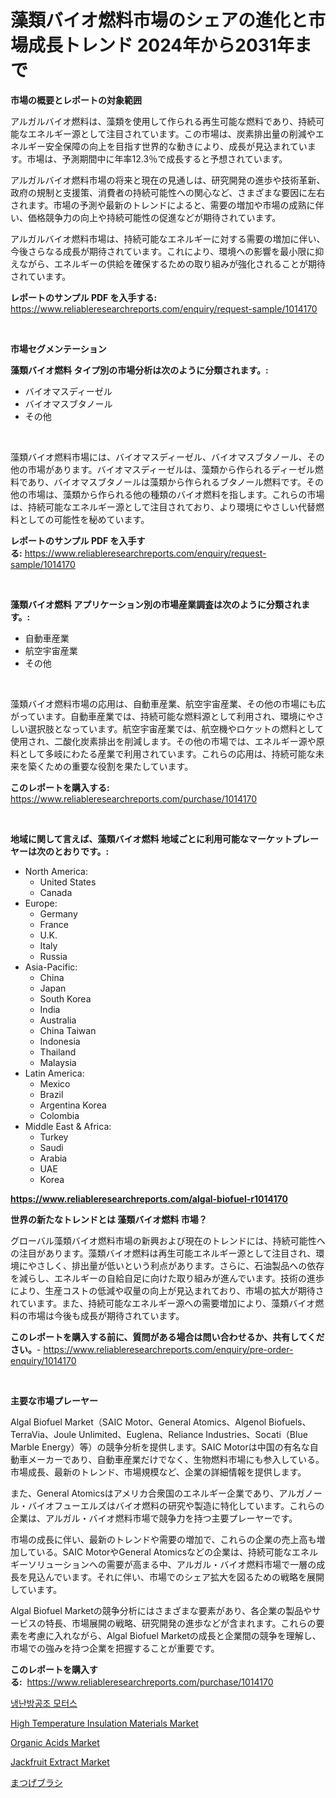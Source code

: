 <p><h1>藻類バイオ燃料市場のシェアの進化と市場成長トレンド 2024年から2031年まで</h1></p><p><strong>市場の概要とレポートの対象範囲</strong></p>
<p><p>アルガルバイオ燃料は、藻類を使用して作られる再生可能な燃料であり、持続可能なエネルギー源として注目されています。この市場は、炭素排出量の削減やエネルギー安全保障の向上を目指す世界的な動きにより、成長が見込まれています。市場は、予測期間中に年率12.3％で成長すると予想されています。</p><p>アルガルバイオ燃料市場の将来と現在の見通しは、研究開発の進歩や技術革新、政府の規制と支援策、消費者の持続可能性への関心など、さまざまな要因に左右されます。市場の予測や最新のトレンドによると、需要の増加や市場の成熟に伴い、価格競争力の向上や持続可能性の促進などが期待されています。</p><p>アルガルバイオ燃料市場は、持続可能なエネルギーに対する需要の増加に伴い、今後さらなる成長が期待されています。これにより、環境への影響を最小限に抑えながら、エネルギーの供給を確保するための取り組みが強化されることが期待されています。</p></p>
<p><strong>レポートのサンプル PDF を入手する:</strong> <a href="https://www.reliableresearchreports.com/enquiry/request-sample/1014170">https://www.reliableresearchreports.com/enquiry/request-sample/1014170</a></p>
<p>&nbsp;</p>
<p><strong>市場セグメンテーション</strong></p>
<p><strong>藻類バイオ燃料 タイプ別の市場分析は次のように分類されます。:</strong></p>
<p><ul><li>バイオマスディーゼル</li><li>バイオマスブタノール</li><li>その他</li></ul></p>
<p>&nbsp;</p>
<p><p>藻類バイオ燃料市場には、バイオマスディーゼル、バイオマスブタノール、その他の市場があります。バイオマスディーゼルは、藻類から作られるディーゼル燃料であり、バイオマスブタノールは藻類から作られるブタノール燃料です。その他の市場は、藻類から作られる他の種類のバイオ燃料を指します。これらの市場は、持続可能なエネルギー源として注目されており、より環境にやさしい代替燃料としての可能性を秘めています。</p></p>
<p><strong>レポートのサンプル PDF を入手する:</strong>&nbsp;<a href="https://www.reliableresearchreports.com/enquiry/request-sample/1014170">https://www.reliableresearchreports.com/enquiry/request-sample/1014170</a></p>
<p>&nbsp;</p>
<p><strong> 藻類バイオ燃料 アプリケーション別の市場産業調査は次のように分類されます。:</strong></p>
<p><ul><li>自動車産業</li><li>航空宇宙産業</li><li>その他</li></ul></p>
<p>&nbsp;</p>
<p><p>藻類バイオ燃料市場の応用は、自動車産業、航空宇宙産業、その他の市場にも広がっています。自動車産業では、持続可能な燃料源として利用され、環境にやさしい選択肢となっています。航空宇宙産業では、航空機やロケットの燃料として使用され、二酸化炭素排出を削減します。その他の市場では、エネルギー源や原料として多岐にわたる産業で利用されています。これらの応用は、持続可能な未来を築くための重要な役割を果たしています。</p></p>
<p><strong>このレポートを購入する:</strong>&nbsp; <a href="https://www.reliableresearchreports.com/purchase/1014170">https://www.reliableresearchreports.com/purchase/1014170</a></p>
<p>&nbsp;</p>
<p><strong>地域に関して言えば、藻類バイオ燃料 地域ごとに利用可能なマーケットプレーヤーは次のとおりです。:</strong></p>
<p><ul>
    <li>
        North America:
        <ul>
            <li>United States</li>
            <li>Canada</li>
        </ul>
    </li>
    <li>
        Europe:
        <ul>
            <li>Germany</li>
            <li>France</li>
            <li>U.K.</li>
            <li>Italy</li>
            <li>Russia</li>
        </ul>
    </li>
    <li>
        Asia-Pacific:
        <ul>
            <li>China</li>
            <li>Japan</li>
            <li>South Korea</li>
            <li>India</li>
            <li>Australia</li>
            <li>China Taiwan</li>
            <li>Indonesia</li>
            <li>Thailand</li>
            <li>Malaysia</li>
        </ul>
    </li>
    <li>
        Latin America:
        <ul>
            <li>Mexico</li>
            <li>Brazil</li>
            <li>Argentina Korea</li>
            <li>Colombia</li>
        </ul>
    </li>
    <li>
        Middle East & Africa:
        <ul>
            <li>Turkey</li>
            <li>Saudi</li>
            <li>Arabia</li>
            <li>UAE</li>
            <li>Korea</li>
        </ul>
    </li>
    </ul></p>
<p><strong><a href="https://www.reliableresearchreports.com/algal-biofuel-r1014170">https://www.reliableresearchreports.com/algal-biofuel-r1014170</a></strong>&nbsp;</p>
<p><strong>世界の新たなトレンドとは 藻類バイオ燃料 市場？</strong></p>
<p><p>グローバル藻類バイオ燃料市場の新興および現在のトレンドには、持続可能性への注目があります。藻類バイオ燃料は再生可能エネルギー源として注目され、環境にやさしく、排出量が低いという利点があります。さらに、石油製品への依存を減らし、エネルギーの自給自足に向けた取り組みが進んでいます。技術の進歩により、生産コストの低減や収量の向上が見込まれており、市場の拡大が期待されています。また、持続可能なエネルギー源への需要増加により、藻類バイオ燃料の市場は今後も成長が期待されています。</p></p>
<p><strong>このレポートを購入する前に、質問がある場合は問い合わせるか、共有してください。</strong>- <a href="https://www.reliableresearchreports.com/enquiry/pre-order-enquiry/1014170">https://www.reliableresearchreports.com/enquiry/pre-order-enquiry/1014170</a></p>
<p>&nbsp;</p>
<p><strong>主要な市場プレーヤー</strong></p>
<p><p>Algal Biofuel Market（SAIC Motor、General Atomics、Algenol Biofuels、TerraVia、Joule Unlimited、Euglena、Reliance Industries、Socati（Blue Marble Energy）等）の競争分析を提供します。SAIC Motorは中国の有名な自動車メーカーであり、自動車産業だけでなく、生物燃料市場にも参入している。市場成長、最新のトレンド、市場規模など、企業の詳細情報を提供します。</p><p>また、General Atomicsはアメリカ合衆国のエネルギー企業であり、アルガノール・バイオフューエルズはバイオ燃料の研究や製造に特化しています。これらの企業は、アルガル・バイオ燃料市場で競争力を持つ主要プレーヤーです。</p><p>市場の成長に伴い、最新のトレンドや需要の増加で、これらの企業の売上高も増加している。SAIC MotorやGeneral Atomicsなどの企業は、持続可能なエネルギーソリューションへの需要が高まる中、アルガル・バイオ燃料市場で一層の成長を見込んでいます。それに伴い、市場でのシェア拡大を図るための戦略を展開しています。</p><p>Algal Biofuel Marketの競争分析にはさまざまな要素があり、各企業の製品やサービスの特長、市場展開の戦略、研究開発の進歩などが含まれます。これらの要素を考慮に入れながら、Algal Biofuel Marketの成長と企業間の競争を理解し、市場での強みを持つ企業を把握することが重要です。</p></p>
<p><strong>このレポートを購入する:</strong>&nbsp;&nbsp;<a href="https://www.reliableresearchreports.com/purchase/1014170">https://www.reliableresearchreports.com/purchase/1014170</a></p>
<p><p><a href="https://github.com/novabrown3/Market-Research-Report-List-1/blob/main/337142439312.md">냉난방공조 모터스</a></p><p><a href="https://noble-drawer-34c.notion.site/Decoding-High-Temperature-Insulation-Materials-Market-Metrics-Market-Share-Trends-and-Growth-Patt-ba3ace6ea00741d2bdaece676e1dc6fe">High Temperature Insulation Materials Market</a></p><p><a href="https://three-jumbo-f6d.notion.site/Organic-Acids-Market-Focuses-on-Market-Share-Size-and-Projected-Forecast-Till-2031-31be0fc8fdd74fa8bf575eb858425929">Organic Acids Market</a></p><p><a href="https://issuu.com/reportprime-2/docs/jackfruit-extract-market-size-2030.pptx">Jackfruit Extract Market</a></p><p><a href="https://github.com/bevdtkn4419963/Market-Research-Report-List-1/blob/main/388796842774.md">まつげブラシ</a></p></p>